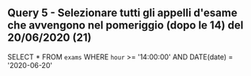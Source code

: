 ## Query 5 - Selezionare tutti gli appelli d'esame che avvengono nel pomeriggio (dopo le 14) del 20/06/2020 (21)

SELECT *
FROM `exams`
WHERE `hour` >= '14:00:00'
AND DATE(date) = '2020-06-20'